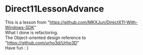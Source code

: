 # Direct11LessonAdvance
This is a lesson from "https://github.com/MKXJun/DirectX11-With-Windows-SDK"  
What I done is refactoring.  
The Object-oriented design reference to "https://github.com/urho3d/Urho3D"  
Have fun : )
